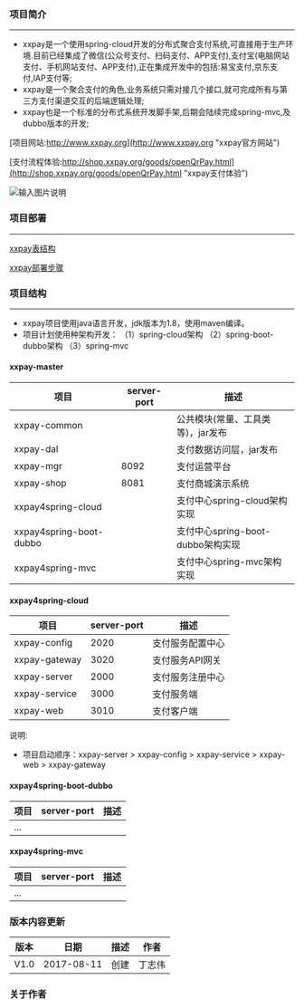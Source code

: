 ### 项目简介
***

- xxpay是一个使用spring-cloud开发的分布式聚合支付系统,可直接用于生产环境.目前已经集成了微信(公众号支付、扫码支付、APP支付),支付宝(电脑网站支付、手机网站支付、APP支付),正在集成开发中的包括:易宝支付,京东支付,IAP支付等;
- xxpay是一个聚合支付的角色,业务系统只需对接几个接口,就可完成所有与第三方支付渠道交互的后端逻辑处理;
- xxpay也是一个标准的分布式系统开发脚手架,后期会陆续完成spring-mvc,及dubbo版本的开发;

[项目网站:http://www.xxpay.org](http://www.xxpay.org "xxpay官方网站")

[支付流程体验:http://shop.xxpay.org/goods/openQrPay.html](http://shop.xxpay.org/goods/openQrPay.html "xxpay支付体验")

![输入图片说明](https://git.oschina.net/uploads/images/2017/0813/033151_f920110d_430718.png "xxpay支付体验")


### 项目部署
***

[xxpay表结构](https://gitee.com/jmdhappy/xxpay-master/wikis/xxpay表结构 "xxpay表结构")

[xxpay部署步骤](https://gitee.com/jmdhappy/xxpay-master/wikis/xxpay部署步骤 "xxpay部署步骤")

### 项目结构
***

- xxpay项目使用java语言开发，jdk版本为1.8，使用maven编译。
- 项目计划使用种架构开发：
（1）spring-cloud架构
（2）spring-boot-dubbo架构
（3）spring-mvc

#### xxpay-master
| 项目  | server-port | 描述
|---|---|---
|xxpay-common |  | 公共模块(常量、工具类等)，jar发布
|xxpay-dal |  | 支付数据访问层，jar发布
|xxpay-mgr | 8092 | 支付运营平台
|xxpay-shop | 8081 | 支付商城演示系统
|xxpay4spring-cloud |  | 支付中心spring-cloud架构实现
|xxpay4spring-boot-dubbo |  | 支付中心spring-boot-dubbo架构实现
|xxpay4spring-mvc |  | 支付中心spring-mvc架构实现
#### xxpay4spring-cloud
| 项目  | server-port | 描述
|---|---|---
|xxpay-config | 2020 | 支付服务配置中心
|xxpay-gateway | 3020 | 支付服务API网关
|xxpay-server | 2000 | 支付服务注册中心
|xxpay-service | 3000 | 支付服务端
|xxpay-web | 3010 | 支付客户端

说明:

- 项目启动顺序：xxpay-server > xxpay-config > xxpay-service > xxpay-web > xxpay-gateway

#### xxpay4spring-boot-dubbo
| 项目  | server-port | 描述
|---|---|---
|... |  |
#### xxpay4spring-mvc
| 项目  | server-port | 描述
|---|---|---
|... |  |


### 版本内容更新

版本 |日期 |描述 |作者
------- | ------- | ------- | -------
V1.0 |2017-08-11 |创建 |丁志伟

### 关于作者


